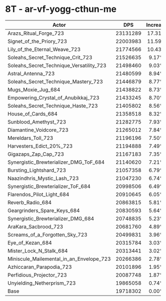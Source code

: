# 8T - ar-vf-yogg-cthun-me
| Actor | DPS | Increase |
|---|:---:|:---:|
|Arazs_Ritual_Forge_723|23131289|17.31%|
|Signet_of_the_Priory_723|22003983|11.59%|
|Lily_of_the_Eternal_Weave_723|21774566|10.43%|
|Soleahs_Secret_Technique_Crit_723|21526635|9.17%|
|Soleahs_Secret_Technique_Versatility_723|21498460|9.03%|
|Astral_Antenna_723|21480599|8.94%|
|Soleahs_Secret_Technique_Mastery_723|21446879|8.77%|
|Mugs_Moxie_Jug_684|21438822|8.73%|
|Empowering_Crystal_of_Anubikkaj_723|21433245|8.70%|
|Soleahs_Secret_Technique_Haste_723|21405802|8.56%|
|House_of_Cards_684|21358518|8.32%|
|Sunblood_Amethyst_723|21282775|7.93%|
|Diamantine_Voidcore_723|21265012|7.84%|
|Mereldars_Toll_723|21196196|7.50%|
|Harvesters_Edict_20%_723|21194888|7.49%|
|Gigazaps_Zap_Cap_723|21167183|7.35%|
|Synergistic_Brewterializer_DMG_ToF_684|21140620|7.21%|
|Bursting_Lightshard_723|21057358|6.79%|
|Naazindhris_Mystic_Lash_723|21047230|6.74%|
|Synergistic_Brewterializer_ToF_684|20998506|6.49%|
|Flarendos_Pilot_Light_684|20910645|6.05%|
|Reverb_Radio_684|20863815|5.81%|
|Geargrinders_Spare_Keys_684|20830593|5.64%|
|Synergistic_Brewterializer_DMG_684|20748835|5.23%|
|AraKara_Sacbrood_723|20681760|4.89%|
|Screams_of_a_Forgotten_Sky_723|20499831|3.96%|
|Eye_of_Kezan_684|20315784|3.03%|
|Mister_Lock_N_Stalk_684|20313441|3.02%|
|Miniscule_Mailemental_in_an_Envelope_723|20266386|2.78%|
|Azhiccaran_Parapodia_723|20101896|1.95%|
|Perfidious_Projector_723|20087748|1.87%|
|Unyielding_Netherprism_723|19865058|0.74%|
|Base|19718302|0.00%|

